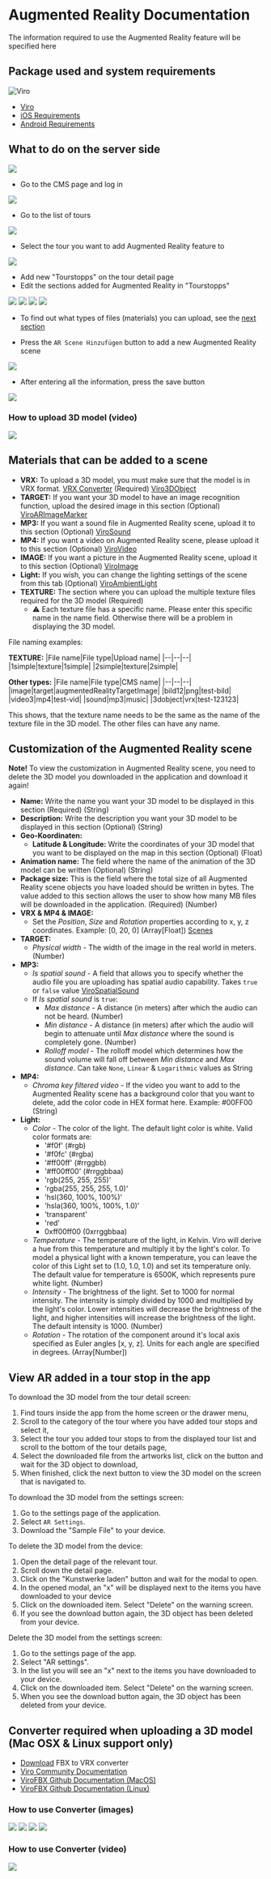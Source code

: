 # Augmented Reality Documentation

The information required to use the Augmented Reality feature will be specified here

## Package used and system requirements

![Viro](https://raw.githubusercontent.com/ViroCommunity/virocommunity.github.io/main/viro_community_logo.png)

- [Viro](https://viro-community.readme.io)
- [iOS Requirements](https://developer.apple.com/library/archive/documentation/DeviceInformation/Reference/iOSDeviceCompatibility/DeviceCompatibilityMatrix/DeviceCompatibilityMatrix.html)
- [Android Requirements](https://developers.google.com/ar/devices)

## What to do on the server side

![](./assets/ModelUpload/ModelUpload0.png)

- Go to the CMS page and log in

![](./assets/ModelUpload/ModelUpload1.png)

- Go to the list of tours

![](./assets/ModelUpload/ModelUpload2.png)

- Select the tour you want to add Augmented Reality feature to

![](./assets/ModelUpload/ModelUpload3.png)

- Add new "Tourstopps" on the tour detail page
- Edit the sections added for Augmented Reality in "Tourstopps"

![](./assets/ModelUpload/ModelUpload4.png)
![](./assets/ModelUpload/ModelUpload5.png)
![](./assets/ModelUpload/ModelUpload6.png)
![](./assets/ModelUpload/ModelUpload7.png)

- To find out what types of files (materials) you can upload, see the [next section](#materials-that-can-be-added-to-a-scene)

- Press the `AR Scene Hinzufügen` button to add a new Augmented Reality scene

![](./assets/ModelUpload/ModelUpload9.png)

- After entering all the information, press the save button

![](./assets/ModelUpload/ModelUpload8.png)

### How to upload 3D model (video)

[![](./assets/ModelUpload/thumb.png)](https://www.youtube.com/watch?v=0i_jmbDfhes)

## Materials that can be added to a scene

- **VRX:** To upload a 3D model, you must make sure that the model is in VRX format. [VRX Converter](#converter-required-when-uploading-a-3d-model-mac-osx--linux-support-only) (Required) [Viro3DObject](https://viro-community.readme.io/docs/viro3dobject)
- **TARGET:** If you want your 3D model to have an image recognition function, upload the desired image in this section (Optional) [ViroARImageMarker](https://viro-community.readme.io/docs/viroarimagemarker)
- **MP3:** If you want a sound file in Augmented Reality scene, upload it to this section (Optional) [ViroSound](https://viro-community.readme.io/docs/virosound)
- **MP4:** If you want a video on Augmented Reality scene, please upload it to this section (Optional) [ViroVideo](https://viro-community.readme.io/docs/virovideo)
- **IMAGE:** If you want a picture in the Augmented Reality scene, upload it to this section (Optional) [ViroImage](https://viro-community.readme.io/docs/viroimage)
- **Light:** If you wish, you can change the lighting settings of the scene from this tab (Optional)
[ViroAmbientLight](https://viro-community.readme.io/docs/viroambientlight)
- **TEXTURE:** The section where you can upload the multiple texture files required for the 3D model (Required)
  - :warning: Each texture file has a specific name. Please enter this specific name in the name field. Otherwise there will be a problem in displaying the 3D model.

File naming examples:

**TEXTURE:**
|File name|File type|Upload name|
|--|--|--|
|1simple|texture|1simple|
|2simple|texture|2simple|

**Other types:**
|File name|File type|CMS name|
|--|--|--|
|image|target|augmentedRealityTargetImage|
|bild12|png|test-bild|
|video3|mp4|test-vid|
|sound|mp3|music|
|3dobject|vrx|test-123123|

This shows, that the texture name needs to be the same as the name of the texture file in the 3D model. The other files can have any name.

## Customization of the Augmented Reality scene

**Note!** To view the customization in Augmented Reality scene, you need to delete the 3D model you downloaded in the application and download it again!

- **Name:** Write the name you want your 3D model to be displayed in this section (Required) (String)
- **Description:** Write the description you want your 3D model to be displayed in this section (Optional) (String)
- **Geo-Koordinaten:**
  - **Latitude & Longitude:** Write the coordinates of your 3D model that you want to be displayed on the map in this section (Optional) (Float)
- **Animation name:** The field where the name of the animation of the 3D model can be written (Optional) (String)
- **Package size:** This is the field where the total size of all Augmented Reality scene objects you have loaded should be written in bytes. The value added to this section allows the user to show how many MB files will be downloaded in the application. (Required) (Number)
- **VRX & MP4 & IMAGE:**
  - Set the _Position_, _Size_ and _Rotation_ properties according to x, y, z coordinates. Example: [0, 20, 0] (Array[Float]) [Scenes](https://viro-community.readme.io/docs/scenes)
- **TARGET:**
  - _Physical width_ - The width of the image in the real world in meters. (Number)
- **MP3:**
  - _Is spatial sound_ - A field that allows you to specify whether the audio file you are uploading has spatial audio capability. Takes `true` or `false` value [ViroSpatialSound](https://viro-community.readme.io/docs/virospatialsound#onfinish)
  - If _Is spatial sound_ is `true`:
    - _Max distance_ - A distance (in meters) after which the audio can not be heard. (Number)
    - _Min distance_ - A distance (in meters) after which the audio will begin to attenuate until _Max distance_ where the sound is completely gone. (Number)
    - _Rolloff model_ - The rolloff model which determines how the sound volume will fall off between _Min distance_ and _Max distance_. Can take `None`, `Linear` & `Logarithmic` values as String
- **MP4:**
  - _Chroma key filtered video_ - If the video you want to add to the Augmented Reality scene has a background color that you want to delete, add the color code in HEX format here. Example: #00FF00 (String)
- **Light:**
  - _Color_ - The color of the light. The default light color is white. Valid color formats are:
    - '#f0f' (#rgb)
    - '#f0fc' (#rgba)
    - '#ff00ff' (#rrggbb)
    - '#ff00ff00' (#rrggbbaa)
    - 'rgb(255, 255, 255)'
    - 'rgba(255, 255, 255, 1.0)'
    - 'hsl(360, 100%, 100%)'
    - 'hsla(360, 100%, 100%, 1.0)'
    - 'transparent'
    - 'red'
    - 0xff00ff00 (0xrrggbbaa)
  - _Temperature_ - The temperature of the light, in Kelvin. Viro will derive a hue from this temperature and multiply it by the light's color. To model a physical light with a known temperature, you can leave the color of this Light set to (1.0, 1.0, 1.0) and set its temperature only. The default value for temperature is 6500K, which represents pure white light. (Number)
  - _Intensity_ - The brightness of the light. Set to 1000 for normal intensity. The intensity is simply divided by 1000 and multiplied by the light's color. Lower intensities will decrease the brightness of the light, and higher intensities will increase the brightness of the light. The default intensity is 1000. (Number)
  - _Rotation_ - The rotation of the component around it's local axis specified as Euler angles [x, y, z]. Units for each angle are specified in degrees. (Array[Number])

## View AR added in a tour stop in the app

To download the 3D model from the tour detail screen:

1. Find tours inside the app from the home screen or the drawer menu,
2. Scroll to the category of the tour where you have added tour stops and select it,
3. Select the tour you added tour stops to from the displayed tour list and scroll to the bottom of the tour details page,
4. Select the downloaded file from the artworks list, click on the button and wait for the 3D object to download,
5. When finished, click the next button to view the 3D model on the screen that is navigated to.

To download the 3D model from the settings screen:

1. Go to the settings page of the application.
2. Select `AR Settings`.
3. Download the "Sample File" to your device.

To delete the 3D model from the device:

1. Open the detail page of the relevant tour.
2. Scroll down the detail page.
3. Click on the "Kunstwerke laden" button and wait for the modal to open.
4. In the opened modal, an "x" will be displayed next to the items you have downloaded to your device
5. Click on the downloaded item. Select "Delete" on the warning screen.
6. If you see the download button again, the 3D object has been deleted from your device.

Delete the 3D model from the settings screen:

1. Go to the settings page of the app.
2. Select "AR settings".
3. In the list you will see an "x" next to the items you have downloaded to your device.
4. Click on the downloaded item. Select "Delete" on the warning screen.
5. When you see the download button again, the 3D object has been deleted from your device.

## Converter required when uploading a 3D model (Mac OSX & Linux support only)

- [Download](https://fileserver.smart-village.app/development/augmented-reality/VRX_Converter/bin/ViroFBX) FBX to VRX converter
- [Viro Community Documentation](https://viro-community.readme.io/docs/3d-objects#fbx)
- [ViroFBX Github Documentation (MacOS)](https://github.com/ViroCommunity/ViroFBX)
- [ViroFBX Github Documentation (Linux)](https://github.com/ViroCommunity/ViroFBX/tree/linux-support)

### How to use Converter (images)

![](./assets/VRXConverter/VRXConverter1.png)
![](./assets/VRXConverter/VRXConverter2.png)
![](./assets/VRXConverter/VRXConverter3.png)
![](./assets/VRXConverter/VRXConverter4.png)

### How to use Converter (video)

[![](./assets/VRXConverter/thumb.png)](https://www.youtube.com/watch?v=VANrglRc5v4)
